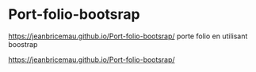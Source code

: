 # Port-folio-bootsrap
https://jeanbricemau.github.io/Port-folio-bootsrap/
porte folio en utilisant boostrap

https://jeanbricemau.github.io/Port-folio-bootsrap/
